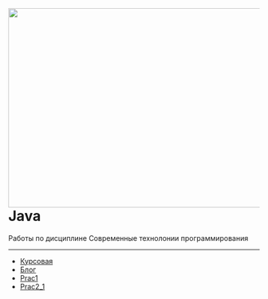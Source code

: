 <img src=http://ramki-photoshop.ru/oforml/oformlenie-27.png width="600" height="400" align="left"/>

# Java
 Работы по дисциплине Современные технолонии программирования
***
* [Курсовая](https://github.com/kotova0420/Java/tree/main/Курсовая)
* [Блог](https://github.com/kotova0420/Java/tree/main/Блог)
* [Prac1](https://github.com/kotova0420/Java/tree/main/Prac1)
* [Prac2_1](https://github.com/kotova0420/Java/tree/main/Prac2_1)

